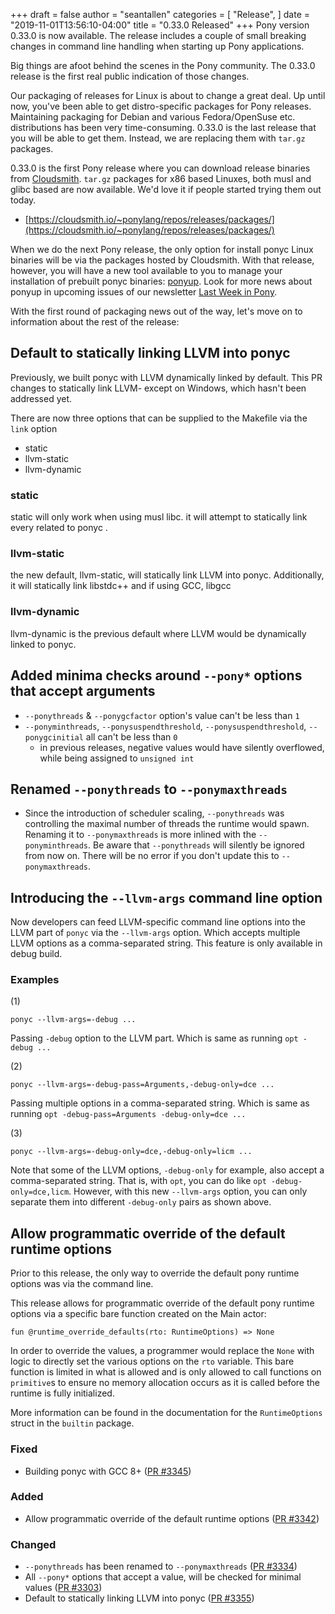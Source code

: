 +++
draft = false
author = "seantallen"
categories = [
    "Release",
]
date = "2019-11-01T13:56:10-04:00"
title = "0.33.0 Released"
+++
Pony version 0.33.0 is now available. The release includes a couple of small breaking changes in command line handling when starting up Pony applications.

<!--more-->

Big things are afoot behind the scenes in the Pony community. The 0.33.0 release is the first real public indication of those changes.

Our packaging of releases for Linux is about to change a great deal. Up until now, you've been able to get distro-specific packages for Pony releases. Maintaining packaging for Debian and various Fedora/OpenSuse etc. distributions has been very time-consuming. 0.33.0 is the last release that you will be able to get them. Instead, we are replacing them with `tar.gz` packages.

0.33.0 is the first Pony release where you can download release binaries from [Cloudsmith](https://cloudsmith.io). `tar.gz` packages for x86 based Linuxes, both musl and glibc based are now available. We'd love it if people started trying them out today.

- [https://cloudsmith.io/~ponylang/repos/releases/packages/](https://cloudsmith.io/~ponylang/repos/releases/packages/)

When we do the next Pony release, the only option for install ponyc Linux binaries will be via the packages hosted by Cloudsmith. With that release, however, you will have a new tool available to you to manage your installation of prebuilt ponyc binaries: [ponyup](https://github.com/ponylang/ponyup). Look for more news about ponyup in upcoming issues of our newsletter [Last Week in Pony](https://www.ponylang.io/categories/last-week-in-pony).

With the first round of packaging news out of the way, let's move on to information about the rest of the release:

## Default to statically linking LLVM into ponyc

Previously, we built ponyc with LLVM dynamically linked by default. This PR changes to statically link LLVM- except on Windows, which hasn't been addressed yet.

There are now three options that can be supplied to the Makefile via the `link` option

- static
- llvm-static
- llvm-dynamic

### static

static will only work when using musl libc. it will attempt to statically link every related to ponyc .

### llvm-static

the new default, llvm-static, will statically link LLVM into ponyc. Additionally, it will statically link libstdc++ and if using GCC, libgcc

### llvm-dynamic

llvm-dynamic is the previous default where LLVM would be dynamically linked to ponyc.

## Added minima checks around `--pony*` options that accept arguments

* `--ponythreads` & `--ponygcfactor` option's value can't be less than `1`
* `--ponyminthreads`, `--ponysuspendthreshold`, `--ponysuspendthreshold`, `--ponygcinitial` all can't be less than `0`
  * in previous releases, negative values would have silently overflowed, while being assigned to `unsigned int`

## Renamed `--ponythreads` to `--ponymaxthreads`

 - Since the introduction of scheduler scaling, `--ponythreads` was controlling the maximal number of threads the runtime would spawn. Renaming it to `--ponymaxthreads` is more inlined with the `--ponyminthreads`.
   Be aware that `--ponythreads` will silently be ignored from now on. There will be no error if you don't update this to `--ponymaxthreads`.

## Introducing the `--llvm-args` command line option
Now developers can feed LLVM-specific command line options into the LLVM part of `ponyc` via the `--llvm-args` option. Which accepts multiple LLVM options as a comma-separated string. This feature is only available in debug build.

### Examples
(1)
```
ponyc --llvm-args=-debug ...
```
Passing `-debug` option to the LLVM part. Which is same as running `opt -debug ...`

(2)
```
ponyc --llvm-args=-debug-pass=Arguments,-debug-only=dce ...
```
Passing multiple options in a comma-separated string. Which is same as running `opt -debug-pass=Arguments -debug-only=dce ...`

(3)
```
ponyc --llvm-args=-debug-only=dce,-debug-only=licm ...
```
Note that some of the LLVM options, `-debug-only` for example, also accept a comma-separated string. That is, with `opt`, you can do like `opt -debug-only=dce,licm`. However, with this new `--llvm-args` option, you can only separate them into different `-debug-only` pairs as shown above.

## Allow programmatic override of the default runtime options

Prior to this release, the only way to override the default pony
runtime options was via the command line.

This release allows for programmatic override of the default pony
runtime options via a specific bare function created on the Main
actor:

`fun @runtime_override_defaults(rto: RuntimeOptions) => None`

In order to override the values, a programmer would replace the
`None` with logic to directly set the various options on the `rto`
variable. This bare function is limited in what is allowed and
is only allowed to call functions on `primitive`s to ensure no
memory allocation occurs as it is called before the runtime is
fully initialized.

More information can be found in the documentation for the `RuntimeOptions` struct in the `builtin` package.

### Fixed

- Building ponyc with GCC 8+ ([PR #3345](https://github.com/ponylang/ponyc/pull/3345))

### Added

- Allow programmatic override of the default runtime options ([PR #3342](https://github.com/ponylang/ponyc/pull/3342))

### Changed

- `--ponythreads` has been renamed to `--ponymaxthreads` ([PR #3334](https://github.com/ponylang/ponyc/pull/3334))
- All `--pony*` options that accept a value, will be checked for minimal values ([PR #3303](https://github.com/ponylang/ponyc/pull/3317))
- Default to statically linking LLVM into ponyc ([PR #3355](https://github.com/ponylang/ponyc/pull/3355))
